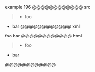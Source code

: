 example 196
@@@@@@@@@@@@ src
> - foo
- bar
@@@@@@@@@@@@ xml
<?xml version="1.0" encoding="UTF-8"?>
<!DOCTYPE document SYSTEM "CommonMark.dtd">
<document xmlns="http://commonmark.org/xml/1.0">
  <block_quote>
    <list type="bullet" tight="true">
      <item>
        <paragraph>
          <text>foo</text>
        </paragraph>
      </item>
    </list>
  </block_quote>
  <list type="bullet" tight="true">
    <item>
      <paragraph>
        <text>bar</text>
      </paragraph>
    </item>
  </list>
</document>
@@@@@@@@@@@@ html
<blockquote>
<ul>
<li>foo</li>
</ul>
</blockquote>
<ul>
<li>bar</li>
</ul>
@@@@@@@@@@@@
